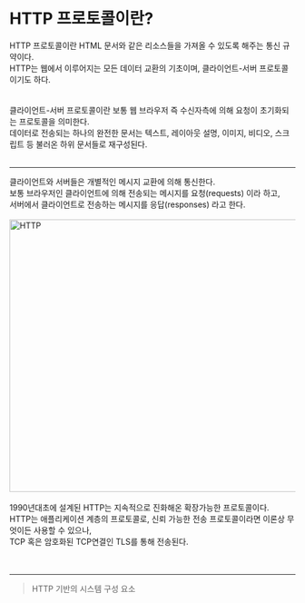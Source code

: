 # HTTP 프로토콜이란?

HTTP 프로토콜이란 HTML 문서와 같은 리소스들을 가져올 수 있도록 해주는 통신 규약이다.<br/>
HTTP는 웹에서 이루어지는 모든 데이터 교환의 기초이며, 클라이언트-서버 프로토콜이기도 하다.<br/>
<br/><br/>
클라이언트-서버 프로토콜이란 보통 웹 브라우저 즉 수신자측에 의해 요청이 초기화되는 프로토콜을 의미한다.<br/>
데이터로 전송되는 하나의 완전한 문서는 텍스트, 레이아웃 설명, 이미지, 비디오, 스크립트 등 불러온 하위 문서들로 재구성된다.<br/>
<br/>

---

클라이언트와 서버들은 개별적인 메시지 교환에 의해 통신한다.<br/>
보통 브라우저인 클라이언트에 의해 전송되는 메시지를 요청(requests) 이라 하고,<br/>
서버에서 클라이언트로 전송하는 메시지를 응답(responses) 라고 한다.<br/>
<br/>
<img src="/basic-concepts/images/HTTP & layers.png" width="600px" height="480px" title="HTTP의 구조" alt="HTTP"></img><br/>
<br/>
1990년대초에 설계된 HTTP는 지속적으로 진화해온 확장가능한 프로토콜이다.<br/>
HTTP는 애플리케이션 계층의 프로토콜로, 신뢰 가능한 전송 프로토콜이라면 이론상 무엇이든 사용할 수 있으나,<br/>
TCP 혹은 암호화된 TCP연결인 TLS를 통해 전송된다.<br/>
<br/><br/>

---

> HTTP 기반의 시스템 구성 요소
>